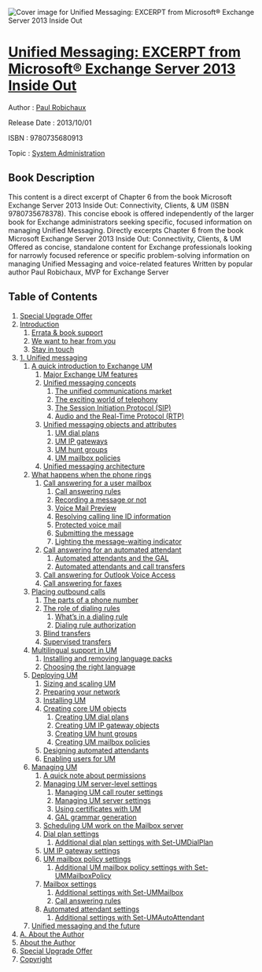 ![Cover image for Unified Messaging: EXCERPT from Microsoft® Exchange Server 2013 Inside Out](https://imgdetail.ebookreading.net/cover/cover/system_admin/EB9780735680913.jpg)

[Unified Messaging: EXCERPT from Microsoft® Exchange Server 2013 Inside Out](https://ebookreading.net/view/book/Unified+Messaging%3A+EXCERPT+from+Microsoft%C2%AE+Exchange+Server+2013+Inside+Out-EB9780735680913_1.html "Unified Messaging: EXCERPT from Microsoft® Exchange Server 2013 Inside Out")
====================================================================================================================

Author : [Paul Robichaux](https://ebookreading.net/search/author/Paul+Robichaux)

Release Date : 2013/10/01

ISBN : 9780735680913

Topic : [System Administration](https://ebookreading.net/search/category/system-administration)

Book Description
-----------------

This content is a direct excerpt of Chapter 6 from the book Microsoft Exchange Server 2013 Inside Out: Connectivity, Clients, &amp; UM (ISBN 9780735678378). This concise ebook is offered independently of the larger book for Exchange administrators seeking specific, focused information on managing Unified Messaging.
Directly excerpts Chapter 6 from the book Microsoft Exchange Server 2013 Inside Out: Connectivity, Clients, &amp; UM
Offered as concise, standalone content for Exchange professionals looking for narrowly focused reference or specific problem-solving information on managing Unified Messaging and voice-related features
Written by popular author Paul Robichaux, MVP for Exchange Server
              
Table of Contents
-----------------

1. [Special Upgrade Offer](https://ebookreading.net/view/book/Unified+Messaging%3A+EXCERPT+from+Microsoft%C2%AE+Exchange+Server+2013+Inside+Out-EB9780735680913_3.html)
1. [Introduction](https://ebookreading.net/view/book/Unified+Messaging%3A+EXCERPT+from+Microsoft%C2%AE+Exchange+Server+2013+Inside+Out-EB9780735680913_4.html)
    1. [Errata &amp; book support](https://ebookreading.net/view/book/Unified+Messaging%3A+EXCERPT+from+Microsoft%C2%AE+Exchange+Server+2013+Inside+Out-EB9780735680913_4.html#errata_ampersand_bo)
    1. [We want to hear from you](https://ebookreading.net/view/book/Unified+Messaging%3A+EXCERPT+from+Microsoft%C2%AE+Exchange+Server+2013+Inside+Out-EB9780735680913_4.html#we_want_to_hear_fro)
    1. [Stay in touch](https://ebookreading.net/view/book/Unified+Messaging%3A+EXCERPT+from+Microsoft%C2%AE+Exchange+Server+2013+Inside+Out-EB9780735680913_4.html#stay_in_touch)
1. [1. Unified messaging](https://ebookreading.net/view/book/Unified+Messaging%3A+EXCERPT+from+Microsoft%C2%AE+Exchange+Server+2013+Inside+Out-EB9780735680913_5.html)
    1. [A quick introduction to Exchange UM](https://ebookreading.net/view/book/Unified+Messaging%3A+EXCERPT+from+Microsoft%C2%AE+Exchange+Server+2013+Inside+Out-EB9780735680913_5.html#quick_introduction_)
        1. [Major Exchange UM features](https://ebookreading.net/view/book/Unified+Messaging%3A+EXCERPT+from+Microsoft%C2%AE+Exchange+Server+2013+Inside+Out-EB9780735680913_5.html#major_exchange_um_f)
        1. [Unified messaging concepts](https://ebookreading.net/view/book/Unified+Messaging%3A+EXCERPT+from+Microsoft%C2%AE+Exchange+Server+2013+Inside+Out-EB9780735680913_5.html#unified_messaging_c)
            1. [The unified communications market](https://ebookreading.net/view/book/Unified+Messaging%3A+EXCERPT+from+Microsoft%C2%AE+Exchange+Server+2013+Inside+Out-EB9780735680913_5.html#unified_communicati)
            1. [The exciting world of telephony](https://ebookreading.net/view/book/Unified+Messaging%3A+EXCERPT+from+Microsoft%C2%AE+Exchange+Server+2013+Inside+Out-EB9780735680913_5.html#exciting_world_of_t)
            1. [The Session Initiation Protocol (SIP)](https://ebookreading.net/view/book/Unified+Messaging%3A+EXCERPT+from+Microsoft%C2%AE+Exchange+Server+2013+Inside+Out-EB9780735680913_5.html#session_initiation_)
            1. [Audio and the Real-Time Protocol (RTP)](https://ebookreading.net/view/book/Unified+Messaging%3A+EXCERPT+from+Microsoft%C2%AE+Exchange+Server+2013+Inside+Out-EB9780735680913_5.html#audio_and_the_real-)
        1. [Unified messaging objects and attributes](https://ebookreading.net/view/book/Unified+Messaging%3A+EXCERPT+from+Microsoft%C2%AE+Exchange+Server+2013+Inside+Out-EB9780735680913_5.html#unified_messaging_o)
            1. [UM dial plans](https://ebookreading.net/view/book/Unified+Messaging%3A+EXCERPT+from+Microsoft%C2%AE+Exchange+Server+2013+Inside+Out-EB9780735680913_5.html#um_dial_plans)
            1. [UM IP gateways](https://ebookreading.net/view/book/Unified+Messaging%3A+EXCERPT+from+Microsoft%C2%AE+Exchange+Server+2013+Inside+Out-EB9780735680913_5.html#um_ip_gateways)
            1. [UM hunt groups](https://ebookreading.net/view/book/Unified+Messaging%3A+EXCERPT+from+Microsoft%C2%AE+Exchange+Server+2013+Inside+Out-EB9780735680913_5.html#um_hunt_groups)
            1. [UM mailbox policies](https://ebookreading.net/view/book/Unified+Messaging%3A+EXCERPT+from+Microsoft%C2%AE+Exchange+Server+2013+Inside+Out-EB9780735680913_5.html#um_mailbox_policies)
        1. [Unified messaging architecture](https://ebookreading.net/view/book/Unified+Messaging%3A+EXCERPT+from+Microsoft%C2%AE+Exchange+Server+2013+Inside+Out-EB9780735680913_5.html#unified_messaging_a)
    1. [What happens when the phone rings](https://ebookreading.net/view/book/Unified+Messaging%3A+EXCERPT+from+Microsoft%C2%AE+Exchange+Server+2013+Inside+Out-EB9780735680913_5.html#what_happens_when_t)
        1. [Call answering for a user mailbox](https://ebookreading.net/view/book/Unified+Messaging%3A+EXCERPT+from+Microsoft%C2%AE+Exchange+Server+2013+Inside+Out-EB9780735680913_5.html#call_answering_for_)
            1. [Call answering rules](https://ebookreading.net/view/book/Unified+Messaging%3A+EXCERPT+from+Microsoft%C2%AE+Exchange+Server+2013+Inside+Out-EB9780735680913_5.html#call_answering_rule)
            1. [Recording a message or not](https://ebookreading.net/view/book/Unified+Messaging%3A+EXCERPT+from+Microsoft%C2%AE+Exchange+Server+2013+Inside+Out-EB9780735680913_5.html#recording_a_message)
            1. [Voice Mail Preview](https://ebookreading.net/view/book/Unified+Messaging%3A+EXCERPT+from+Microsoft%C2%AE+Exchange+Server+2013+Inside+Out-EB9780735680913_5.html#voice_mail_preview)
            1. [Resolving calling line ID information](https://ebookreading.net/view/book/Unified+Messaging%3A+EXCERPT+from+Microsoft%C2%AE+Exchange+Server+2013+Inside+Out-EB9780735680913_5.html#resolving_calling_l)
            1. [Protected voice mail](https://ebookreading.net/view/book/Unified+Messaging%3A+EXCERPT+from+Microsoft%C2%AE+Exchange+Server+2013+Inside+Out-EB9780735680913_5.html#protected_voice_mai)
            1. [Submitting the message](https://ebookreading.net/view/book/Unified+Messaging%3A+EXCERPT+from+Microsoft%C2%AE+Exchange+Server+2013+Inside+Out-EB9780735680913_5.html#submitting_the_mess)
            1. [Lighting the message-waiting indicator](https://ebookreading.net/view/book/Unified+Messaging%3A+EXCERPT+from+Microsoft%C2%AE+Exchange+Server+2013+Inside+Out-EB9780735680913_5.html#lighting_the_messag)
        1. [Call answering for an automated attendant](https://ebookreading.net/view/book/Unified+Messaging%3A+EXCERPT+from+Microsoft%C2%AE+Exchange+Server+2013+Inside+Out-EB9780735680913_5.html#call_answering_for_)
            1. [Automated attendants and the GAL](https://ebookreading.net/view/book/Unified+Messaging%3A+EXCERPT+from+Microsoft%C2%AE+Exchange+Server+2013+Inside+Out-EB9780735680913_5.html#automated_attendant)
            1. [Automated attendants and call transfers](https://ebookreading.net/view/book/Unified+Messaging%3A+EXCERPT+from+Microsoft%C2%AE+Exchange+Server+2013+Inside+Out-EB9780735680913_5.html#automated_attendant)
        1. [Call answering for Outlook Voice Access](https://ebookreading.net/view/book/Unified+Messaging%3A+EXCERPT+from+Microsoft%C2%AE+Exchange+Server+2013+Inside+Out-EB9780735680913_5.html#call_answering_for_)
        1. [Call answering for faxes](https://ebookreading.net/view/book/Unified+Messaging%3A+EXCERPT+from+Microsoft%C2%AE+Exchange+Server+2013+Inside+Out-EB9780735680913_5.html#call_answering_for_)
    1. [Placing outbound calls](https://ebookreading.net/view/book/Unified+Messaging%3A+EXCERPT+from+Microsoft%C2%AE+Exchange+Server+2013+Inside+Out-EB9780735680913_5.html#placing_outbound_ca)
        1. [The parts of a phone number](https://ebookreading.net/view/book/Unified+Messaging%3A+EXCERPT+from+Microsoft%C2%AE+Exchange+Server+2013+Inside+Out-EB9780735680913_5.html#parts_of_a_phone_nu)
        1. [The role of dialing rules](https://ebookreading.net/view/book/Unified+Messaging%3A+EXCERPT+from+Microsoft%C2%AE+Exchange+Server+2013+Inside+Out-EB9780735680913_5.html#role_of_dialing_rul)
            1. [What’s in a dialing rule](https://ebookreading.net/view/book/Unified+Messaging%3A+EXCERPT+from+Microsoft%C2%AE+Exchange+Server+2013+Inside+Out-EB9780735680913_5.html#whatapostrophes_in_)
            1. [Dialing rule authorization](https://ebookreading.net/view/book/Unified+Messaging%3A+EXCERPT+from+Microsoft%C2%AE+Exchange+Server+2013+Inside+Out-EB9780735680913_5.html#dialing_rule_author)
        1. [Blind transfers](https://ebookreading.net/view/book/Unified+Messaging%3A+EXCERPT+from+Microsoft%C2%AE+Exchange+Server+2013+Inside+Out-EB9780735680913_5.html#blind_transfers)
        1. [Supervised transfers](https://ebookreading.net/view/book/Unified+Messaging%3A+EXCERPT+from+Microsoft%C2%AE+Exchange+Server+2013+Inside+Out-EB9780735680913_5.html#supervised_transfer)
    1. [Multilingual support in UM](https://ebookreading.net/view/book/Unified+Messaging%3A+EXCERPT+from+Microsoft%C2%AE+Exchange+Server+2013+Inside+Out-EB9780735680913_5.html#multilingual_suppor)
        1. [Installing and removing language packs](https://ebookreading.net/view/book/Unified+Messaging%3A+EXCERPT+from+Microsoft%C2%AE+Exchange+Server+2013+Inside+Out-EB9780735680913_5.html#installing_and_remo)
        1. [Choosing the right language](https://ebookreading.net/view/book/Unified+Messaging%3A+EXCERPT+from+Microsoft%C2%AE+Exchange+Server+2013+Inside+Out-EB9780735680913_5.html#choosing_the_right_)
    1. [Deploying UM](https://ebookreading.net/view/book/Unified+Messaging%3A+EXCERPT+from+Microsoft%C2%AE+Exchange+Server+2013+Inside+Out-EB9780735680913_5.html#deploying_um)
        1. [Sizing and scaling UM](https://ebookreading.net/view/book/Unified+Messaging%3A+EXCERPT+from+Microsoft%C2%AE+Exchange+Server+2013+Inside+Out-EB9780735680913_5.html#sizing_and_scaling_)
        1. [Preparing your network](https://ebookreading.net/view/book/Unified+Messaging%3A+EXCERPT+from+Microsoft%C2%AE+Exchange+Server+2013+Inside+Out-EB9780735680913_5.html#preparing_your_netw)
        1. [Installing UM](https://ebookreading.net/view/book/Unified+Messaging%3A+EXCERPT+from+Microsoft%C2%AE+Exchange+Server+2013+Inside+Out-EB9780735680913_5.html#installing_um)
        1. [Creating core UM objects](https://ebookreading.net/view/book/Unified+Messaging%3A+EXCERPT+from+Microsoft%C2%AE+Exchange+Server+2013+Inside+Out-EB9780735680913_5.html#creating_core_um_ob)
            1. [Creating UM dial plans](https://ebookreading.net/view/book/Unified+Messaging%3A+EXCERPT+from+Microsoft%C2%AE+Exchange+Server+2013+Inside+Out-EB9780735680913_5.html#creating_um_dial_pl)
            1. [Creating UM IP gateway objects](https://ebookreading.net/view/book/Unified+Messaging%3A+EXCERPT+from+Microsoft%C2%AE+Exchange+Server+2013+Inside+Out-EB9780735680913_5.html#creating_um_ip_gate)
            1. [Creating UM hunt groups](https://ebookreading.net/view/book/Unified+Messaging%3A+EXCERPT+from+Microsoft%C2%AE+Exchange+Server+2013+Inside+Out-EB9780735680913_5.html#creating_um_hunt_gr)
            1. [Creating UM mailbox policies](https://ebookreading.net/view/book/Unified+Messaging%3A+EXCERPT+from+Microsoft%C2%AE+Exchange+Server+2013+Inside+Out-EB9780735680913_5.html#creating_um_mailbox)
        1. [Designing automated attendants](https://ebookreading.net/view/book/Unified+Messaging%3A+EXCERPT+from+Microsoft%C2%AE+Exchange+Server+2013+Inside+Out-EB9780735680913_5.html#designing_automated)
        1. [Enabling users for UM](https://ebookreading.net/view/book/Unified+Messaging%3A+EXCERPT+from+Microsoft%C2%AE+Exchange+Server+2013+Inside+Out-EB9780735680913_5.html#enabling_users_for_)
    1. [Managing UM](https://ebookreading.net/view/book/Unified+Messaging%3A+EXCERPT+from+Microsoft%C2%AE+Exchange+Server+2013+Inside+Out-EB9780735680913_5.html#managing_um)
        1. [A quick note about permissions](https://ebookreading.net/view/book/Unified+Messaging%3A+EXCERPT+from+Microsoft%C2%AE+Exchange+Server+2013+Inside+Out-EB9780735680913_5.html#quick_note_about_pe)
        1. [Managing UM server-level settings](https://ebookreading.net/view/book/Unified+Messaging%3A+EXCERPT+from+Microsoft%C2%AE+Exchange+Server+2013+Inside+Out-EB9780735680913_5.html#managing_um_server-)
            1. [Managing UM call router settings](https://ebookreading.net/view/book/Unified+Messaging%3A+EXCERPT+from+Microsoft%C2%AE+Exchange+Server+2013+Inside+Out-EB9780735680913_5.html#managing_um_call_ro)
            1. [Managing UM server settings](https://ebookreading.net/view/book/Unified+Messaging%3A+EXCERPT+from+Microsoft%C2%AE+Exchange+Server+2013+Inside+Out-EB9780735680913_5.html#managing_um_server_)
            1. [Using certificates with UM](https://ebookreading.net/view/book/Unified+Messaging%3A+EXCERPT+from+Microsoft%C2%AE+Exchange+Server+2013+Inside+Out-EB9780735680913_5.html#using_certificates_)
            1. [GAL grammar generation](https://ebookreading.net/view/book/Unified+Messaging%3A+EXCERPT+from+Microsoft%C2%AE+Exchange+Server+2013+Inside+Out-EB9780735680913_5.html#gal_grammar_generat)
        1. [Scheduling UM work on the Mailbox server](https://ebookreading.net/view/book/Unified+Messaging%3A+EXCERPT+from+Microsoft%C2%AE+Exchange+Server+2013+Inside+Out-EB9780735680913_5.html#scheduling_um_work_)
        1. [Dial plan settings](https://ebookreading.net/view/book/Unified+Messaging%3A+EXCERPT+from+Microsoft%C2%AE+Exchange+Server+2013+Inside+Out-EB9780735680913_5.html#dial_plan_settings)
            1. [Additional dial plan settings with Set-UMDialPlan](https://ebookreading.net/view/book/Unified+Messaging%3A+EXCERPT+from+Microsoft%C2%AE+Exchange+Server+2013+Inside+Out-EB9780735680913_5.html#additional_dial_pla)
        1. [UM IP gateway settings](https://ebookreading.net/view/book/Unified+Messaging%3A+EXCERPT+from+Microsoft%C2%AE+Exchange+Server+2013+Inside+Out-EB9780735680913_5.html#um_ip_gateway_setti)
        1. [UM mailbox policy settings](https://ebookreading.net/view/book/Unified+Messaging%3A+EXCERPT+from+Microsoft%C2%AE+Exchange+Server+2013+Inside+Out-EB9780735680913_5.html#um_mailbox_policy_s)
            1. [Additional UM mailbox policy settings with Set-UMMailboxPolicy](https://ebookreading.net/view/book/Unified+Messaging%3A+EXCERPT+from+Microsoft%C2%AE+Exchange+Server+2013+Inside+Out-EB9780735680913_5.html#additional_um_mailb)
        1. [Mailbox settings](https://ebookreading.net/view/book/Unified+Messaging%3A+EXCERPT+from+Microsoft%C2%AE+Exchange+Server+2013+Inside+Out-EB9780735680913_5.html#mailbox_settings)
            1. [Additional settings with Set-UMMailbox](https://ebookreading.net/view/book/Unified+Messaging%3A+EXCERPT+from+Microsoft%C2%AE+Exchange+Server+2013+Inside+Out-EB9780735680913_5.html#additional_settings)
            1. [Call answering rules](https://ebookreading.net/view/book/Unified+Messaging%3A+EXCERPT+from+Microsoft%C2%AE+Exchange+Server+2013+Inside+Out-EB9780735680913_5.html#call_answering_rule)
        1. [Automated attendant settings](https://ebookreading.net/view/book/Unified+Messaging%3A+EXCERPT+from+Microsoft%C2%AE+Exchange+Server+2013+Inside+Out-EB9780735680913_5.html#automated_attendant)
            1. [Additional settings with Set-UMAutoAttendant](https://ebookreading.net/view/book/Unified+Messaging%3A+EXCERPT+from+Microsoft%C2%AE+Exchange+Server+2013+Inside+Out-EB9780735680913_5.html#additional_settings)
    1. [Unified messaging and the future](https://ebookreading.net/view/book/Unified+Messaging%3A+EXCERPT+from+Microsoft%C2%AE+Exchange+Server+2013+Inside+Out-EB9780735680913_5.html#unified_messaging_a)
1. [A. About the Author](https://ebookreading.net/view/book/Unified+Messaging%3A+EXCERPT+from+Microsoft%C2%AE+Exchange+Server+2013+Inside+Out-EB9780735680913_6.html)
1. [About the Author](https://ebookreading.net/view/book/Unified+Messaging%3A+EXCERPT+from+Microsoft%C2%AE+Exchange+Server+2013+Inside+Out-EB9780735680913_7.html)
1. [Special Upgrade Offer](https://ebookreading.net/view/book/Unified+Messaging%3A+EXCERPT+from+Microsoft%C2%AE+Exchange+Server+2013+Inside+Out-EB9780735680913_8.html)
1. [Copyright](https://ebookreading.net/view/book/Unified+Messaging%3A+EXCERPT+from+Microsoft%C2%AE+Exchange+Server+2013+Inside+Out-EB9780735680913_9.html)
